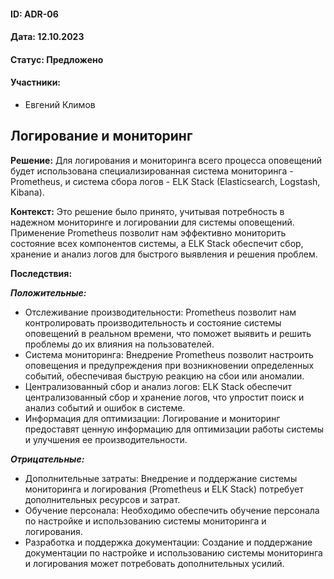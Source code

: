 #### ID: ADR-06

#### Дата: 12.10.2023

#### Статус: Предложено

#### Участники:
* Евгений Климов

## Логирование и мониторинг

**Решение:** Для логирования и мониторинга всего процесса оповещений будет использована специализированная система мониторинга - Prometheus, и система сбора логов - ELK Stack (Elasticsearch, Logstash, Kibana).

**Контекст:** Это решение было принято, учитывая потребность в надежном мониторинге и логировании для системы оповещений. Применение Prometheus позволит нам эффективно мониторить состояние всех компонентов системы, а ELK Stack обеспечит сбор, хранение и анализ логов для быстрого выявления и решения проблем.

**Последствия:**

***Положительные:***
- Отслеживание производительности: Prometheus позволит нам контролировать производительность и состояние системы оповещений в реальном времени, что поможет выявить и решить проблемы до их влияния на пользователей.
- Система мониторинга: Внедрение Prometheus позволит настроить оповещения и предупреждения при возникновении определенных событий, обеспечивая быструю реакцию на сбои или аномалии.
- Централизованный сбор и анализ логов: ELK Stack обеспечит централизованный сбор и хранение логов, что упростит поиск и анализ событий и ошибок в системе.
- Информация для оптимизации: Логирование и мониторинг предоставят ценную информацию для оптимизации работы системы и улучшения ее производительности.

***Отрицательные:***
- Дополнительные затраты: Внедрение и поддержание системы мониторинга и логирования (Prometheus и ELK Stack) потребует дополнительных ресурсов и затрат.
- Обучение персонала: Необходимо обеспечить обучение персонала по настройке и использованию системы мониторинга и логирования.
- Разработка и поддержка документации: Создание и поддержание документации по настройке и использованию системы мониторинга и логирования может потребовать дополнительных усилий.